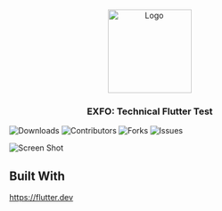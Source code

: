 <br/>
<p align="center">
  <a href="https://www.exfo.com/en/">
    <img src="https://telecomdrive.com/wp-content/uploads/2021/07/EXFO-logo-696x217.png" alt="Logo"  height="150">
  </a>

  <h3 align="center">EXFO: Technical Flutter Test</h3>

</p>

![Downloads](https://img.shields.io/github/downloads/Soulmansch/nasa_workshop/total) ![Contributors](https://img.shields.io/github/contributors/Soulmansch/nasa_workshop?color=dark-green) ![Forks](https://img.shields.io/github/forks/Soulmansch/nasa_workshop?style=social) ![Issues](https://img.shields.io/github/issues/Soulmansch/nasa_workshop)

![Screen Shot](https://apod.nasa.gov/apod/image/2109/M16SHO.jpg)

## Built With

<https://flutter.dev>
